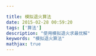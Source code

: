 ```yaml
---

title: 模拟退火算法
date: 2015-02-28 00:59:20
tags: ['算法']
description: "使用模拟退火求最优解"
keywords: "模拟退火算法"
mathjax: true
---
```

